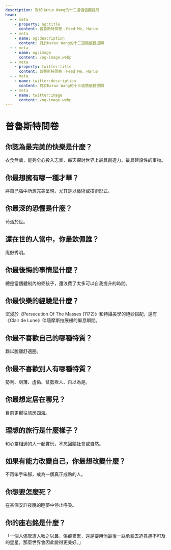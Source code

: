 ```yaml
---
description: 對於Haruo Wang的十三道價值觀提問
head:
  - - meta
    - property: og:title
      content: 普魯斯特問卷｜Feed Me, Haruo
  - - meta
    - name: og:description
      content: 對於Haruo Wang的十三道價值觀提問
  - - meta
    - name: og:image
      content: /og-image.webp
  - - meta
    - property: twitter:title
      content: 普魯斯特問卷｜Feed Me, Haruo
  - - meta
    - name: twitter:description
      content: 對於Haruo Wang的十三道價值觀提問
  - - meta
    - name: twitter:image
      content: /og-image.webp
---
```


# 普魯斯特問卷

<p><Badge type="info" text="🌳 Evergreen" /></P>

## 你認為最完美的快樂是什麼？

衣食無虞，能夠全心投入志業，每天探討世界上最具創造力、最具建設性的事物。

## 你最想擁有哪一種才華？

將自己腦中所想完美呈現，尤其是以藝術或技術形式。

## 你最深的恐懼是什麼？

苟活於世。

## 還在世的人當中，你最欽佩誰？

庵野秀明。

## 你最後悔的事情是什麼？

總是當個體制內的乖孩子，還浪費了太多可以自我提升的時間。

## 你最快樂的經驗是什麼？

沉浸於《Persecution Of The Masses (1172)》和特攝美學的絕妙搭配，還有《Clair de Lune》伴隨摩斯拉展翅的屏息瞬間。

## 你最不喜歡自己的哪種特質？

難以脫離舒適圈。

## 你最不喜歡別人有哪種特質？

勢利、刻薄、虛偽、仗勢欺人、自以為是。

## 你最想定居在哪兒？

目前更嚮往旅居四海。

## 理想的旅行是什麼樣子？

和心靈相通的人一起賞玩，不忘回饋社會或自然。

## 如果有能力改變自己，你最想改變什麼？

不再笨手笨腳，成為一個真正成熟的人。

## 你想要怎麼死？

在某個安詳夜晚的睡夢中停止呼吸。

## 你的座右銘是什麼？

「一個人儘管遭人嗤之以鼻，傷痕累累，還是要用他最後一絲勇氣去追尋遙不可及的星星，那麼世界會因此變得更美好。」